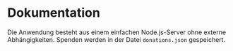 # Dokumentation

Die Anwendung besteht aus einem einfachen Node.js-Server ohne externe Abhängigkeiten.
Spenden werden in der Datei `donations.json` gespeichert.
